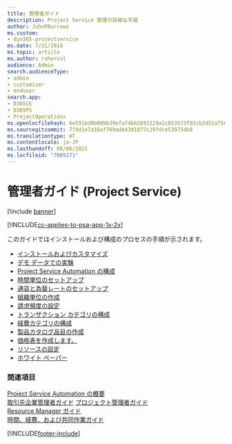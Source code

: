 ```yaml
---
title: 管理者ガイド
description: Project Service 管理の詳細な手順
author: JohnPBurrows
ms.custom:
- dyn365-projectservice
ms.date: 7/31/2018
ms.topic: article
ms.author: ruhercul
audience: Admin
search.audienceType:
- admin
- customizer
- enduser
search.app:
- D365CE
- D365PS
- ProjectOperations
ms.openlocfilehash: 6e591bd9b00bb39efaf4bb2893329a1c853573f03cb2d51a7564e3a8fc8efa56
ms.sourcegitcommit: 7f8d1e7a16af769adb43d1877c28fdce53975db8
ms.translationtype: HT
ms.contentlocale: ja-JP
ms.lasthandoff: 08/06/2021
ms.locfileid: "7005171"
---
```

# <a name="administrator-guide-project-service"></a>管理者ガイド (Project Service)

[!include [banner](../includes/psa-now-project-operations.md)]

[!INCLUDE[cc-applies-to-psa-app-1x-2x](../includes/cc-applies-to-psa-app-1x-2x.md)]

このガイドではインストールおよび構成のプロセスの手順が示されます。  
  
- [インストールおよびカスタマイズ](install-customize.md)
- [デモ データでの実験](use-demo-data.md)
- [Project Service Automation の構成](configure.md)
- [時間単位のセットアップ](set-up-time-units.md)
- [通貨と為替レートのセットアップ](set-up-currencies-exchange-rates.md)
- [組織単位の作成](create-organizational-units.md)
- [請求頻度の設定](set-up-invoice-frequencies.md)
- [トランザクション カテゴリの構成](configure-transaction-categories.md)
- [経費カテゴリの構成](configure-expense-categories.md)
- [製品カタログ品目の作成](create-product-catalog-items.md)
- [価格表を作成します。](create-price-list.md)
- [リソースの設定](set-up-resources.md)
- [ホワイト ペーパー](white-papers.md)
  
### <a name="see-also"></a>関連項目  
 [Project Service Automation の概要](../psa/overview.md)    
 [取引先企業管理者ガイド](../psa/account-manager-guide.md) [プロジェクト管理者ガイド](../psa/project-manager-guide.md)   
 [Resource Manager ガイド](../psa/resource-manager-guide.md)   
 [時間、経費、および共同作業ガイド](../psa/time-expense-collaboration-guide.md)


[!INCLUDE[footer-include](../includes/footer-banner.md)]